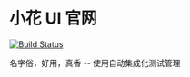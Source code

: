 # 小花 UI 官网

[![Build Status](https://travis-ci.org/xiaohuaye/vue-wheel-zl.svg?branch=master)](https://travis-ci.org/xiaohuaye/vue-wheel-zl)

名字俗，好用，真香 -- 使用自动集成化测试管理
